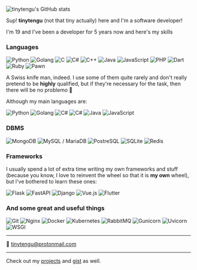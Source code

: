 ![tinytengu's GitHub stats](https://github-readme-stats.vercel.app/api?username=tinytengu&count_private=true&include_all_commits=1&show_icons=true&theme=dark&icon_color=0b7bbf&bg_color=101419&hide_border=1&title_color=0b7bbf&custom_title=tinytengu's+GitHub+Stats)


Sup! **tinytengu** (not that tiny actually) here and I'm a software developer!

I'm 19 and I've been a developer for 5 years now and here's my skills

### Languages
![Python](https://img.shields.io/badge/-Python-161b22?style=flat-square&logo=python)
![Golang](https://img.shields.io/badge/-Go-161b22?style=flat-square&logo=go)
![C](https://img.shields.io/badge/-C-161b22?style=flat-square&logo=c)
![C#](https://img.shields.io/badge/-_(w/_WPF)-161b22?style=flat-square&logo=c-sharp)
![C++](https://img.shields.io/badge/-C++-161b22?style=flat-square&logo=cplusplus)
![Java](https://img.shields.io/badge/-Java-161b22?style=flat-square&logo=Java)
![JavaScript](https://img.shields.io/badge/-JavaScript-161b22?style=flat-square&logo=JavaScript)
![PHP](https://img.shields.io/badge/-PHP-161b22?style=flat-square&logo=PHP)
![Dart](https://img.shields.io/badge/-Dart-161b22?style=flat-square&logo=Dart)
![Ruby](https://img.shields.io/badge/-Ruby-161b22?style=flat-square&logo=Ruby)
![Pawn](https://img.shields.io/badge/-Pawn-161b22?style=flat-square&logo=Pawn)

A Swiss knife man, indeed. I use some of them quite rarely and don't really pretend to be **highly** qualified, but if they're necessary for the task, then there will be no problemo 🗿

Although my main languages are:

![Python](https://img.shields.io/badge/-Python-161b22?style=flat-square&logo=python)
![Golang](https://img.shields.io/badge/-Go-161b22?style=flat-square&logo=go)
![C#](https://img.shields.io/badge/-_(w/_WPF)-161b22?style=flat-square&logo=c-sharp)
![C#](https://img.shields.io/badge/-C++-161b22?style=flat-square&logo=cplusplus)
![Java](https://img.shields.io/badge/-Java-161b22?style=flat-square&logo=Java)
![JavaScript](https://img.shields.io/badge/-JavaScript-161b22?style=flat-square&logo=JavaScript)


### DBMS
![MongoDB](https://img.shields.io/badge/-MongoDB-161b22?style=flat-square&logo=mongodb)
![MySQL / MariaDB](https://img.shields.io/badge/-MySQL_/_MariaDB-161b22?style=flat-square&logo=mysql)
![PostreSQL](https://img.shields.io/badge/-PostreSQL-161b22?style=flat-square&logo=postgresql)
![SQLite](https://img.shields.io/badge/-SQLite-161b22?style=flat-square&logo=sqlite)
![Redis](https://img.shields.io/badge/-Redis-161b22?style=flat-square&logo=redis)


### Frameworks
I usually spend a lot of extra time writing my own frameworks and stuff (because you know, I love to reinvent the wheel so that it is **my own** wheel), but I've bothered to learn these ones:

![Flask](https://img.shields.io/badge/-Flask-161b22?style=flat-square&logo=flask)
![FastAPI](https://img.shields.io/badge/-FastAPI-161b22?style=flat-square&logo=fastapi)
![Django](https://img.shields.io/badge/-Django-161b22?style=flat-square&logo=django)
![Vue.js](https://img.shields.io/badge/-Vue.js-161b22?style=flat-square&logo=vuedotjs)
![Flutter](https://img.shields.io/badge/-Flutter-161b22?style=flat-square&logo=Flutter)

### And some great and useful things
![Git](https://img.shields.io/badge/-Git-161b22?style=flat-square&logo=Git)
![Nginx](https://img.shields.io/badge/-Nginx-161b22?style=flat-square&logo=Nginx)
![Docker](https://img.shields.io/badge/-Docker-161b22?style=flat-square&logo=Docker)
![Kubernetes](https://img.shields.io/badge/-Kubernetes-161b22?style=flat-square&logo=Kubernetes)
![RabbitMQ](https://img.shields.io/badge/-RabbitMQ-161b22?style=flat-square&logo=RabbitMQ)
![Gunicorn](https://img.shields.io/badge/-Gunicorn-161b22?style=flat-square&logo=gunicorn)
![Uvicorn](https://img.shields.io/badge/-Uvicorn-161b22?style=flat-square&logo=uvicorn)
![WSGI](https://img.shields.io/badge/-WSGI-161b22?style=flat-square&logo=WSGI)

___
📧 [tinytengu@protonmail.com](mailto:tinytengu@protonmail.com)
___
Check out my [projects](https://github.com/tinytengu?tab=repositories&q=&type=&language=&sort=stargazers) and [gist](https://gist.github.com/tinytengu) as well.
